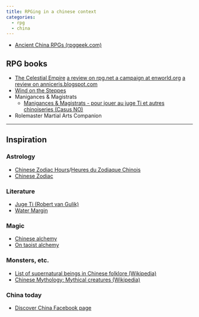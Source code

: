 ```yaml
---
title: RPGing in a chinese context
categories:
  - rpg
  - china
---
```


- [Ancient China RPGs (rpggeek.com)](http://rpggeek.com/geeklist/46006/ancient-china-rpgs)

## RPG books

- [The Celestial Empire](http://celestialempire.blogspot.fr/)
  [a review on rpg.net ](https://www.rpg.net/reviews/archive/15/15888.phtml)
  [a campaign at enworld.org](http://www.enworld.org/forum/showthread.php?100625-The-Celestial-Empire-%28Romance-of-the-Three-Kingdoms-ish-Updated-12-09-05%29)
  [a review on anniceris.blogspot.com](http://anniceris.blogspot.fr/2011/10/jdr-review-celestial-empire.html)
- [Wind on the Steppes](http://windonthesteppes.blogspot.fr/)
- Manigances & Magistrats
  - [Manigances & Magistrats - pour jouer au juge Ti et autres chinoiseries (Casus NO)](http://www.casus-no.net/casus/viewtopic.php?f=24&t=27527&sid=cec759598bcd27a041300b0611c2e2e8)
- Rolemaster Martial Arts Companion

---

## Inspiration

### Astrology

- [Chinese Zodiac Hours](http://www.chinahighlights.com/travelguide/chinese-zodiac/hours.htm)/[Heures du Zodiaque Chinois](http://www.voyageschine.com/zodiaque-chinois/heures.asp)
- [Chinese Zodiac](https://en.wikipedia.org/wiki/Chinese_zodiac)

### Literature

- [Juge Ti (Robert van Gulik)](http://www.judge-dee.com/)
- [Water Margin](https://en.wikipedia.org/wiki/Water_Margin)

### Magic

- [Chinese alchemy](https://en.wikipedia.org/wiki/Chinese_alchemy)
- [On taoist alchemy](http://blog.goldenelixir.com/)

### Monsters, etc.

- [List of supernatural beings in Chinese folklore (Wikipedia)](https://en.wikipedia.org/wiki/List_of_supernatural_beings_in_Chinese_folklore)
- [Chinese Mythology: Mythical creatures (Wikipedia)](https://en.wikipedia.org/wiki/Chinese_mythology#Mythical_creatures)

### China today

- [Discover China Facebook page](https://www.facebook.com/idiscoverchina/photos_stream)